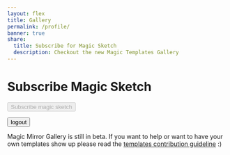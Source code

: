 ```yaml
---
layout: flex
title: Gallery
permalink: /profile/
banner: true
share:
  title: Subscribe for Magic Sketch
  description: Checkout the new Magic Templates Gallery
---
```


# Subscribe Magic Sketch

<script>

	$( document ).ready(function() {

		function getParameterByName(name, url) {
		    if (!url) url = window.location.href;
		    name = name.replace(/[\[\]]/g, "\\$&");
		    var regex = new RegExp("[?&]" + name + "(=([^&#]*)|&|#|$)"),
		        results = regex.exec(url);
		    if (!results) return null;
		    if (!results[2]) return '';
		    return decodeURIComponent(results[2].replace(/\+/g, " "));
		}

		function logout(){
			var param = {
				email: Cookies.get('userEmail'),
			};

			// Perform Login
			$.ajax({
				url: '{{ site.apigateway_url }}/logout',
				data: param,
				headers: {
					'X-Access-Token': Cookies.get('t'),
					'X-Refresh-Token': Cookies.get('rt'),
				},
				method: 'DELETE',
				complete: function(json){
				},
				success: function(json){
					console.log(json);
					Cookies.remove('t');
					Cookies.remove('rt');
					Cookies.remove('userEmail');

					window.location = '/';
				},
				error: function(json){
					console.log(json);
				}
			});
		}

		function setupProfile(user){
			var handler = StripeCheckout.configure({
		    key: 'pk_test_nF0KASSRwbKt0dujnXAyxwpW',
		    image: '/img/documentation/checkout/marketplace.png',
		    locale: 'auto',
		    token: function(token) {
		      // You can access the token ID with `token.id`.
		      // Get the token ID to your server-side code for use.

				// Perform subscribe
				$.ajax({
					url: '{{ site.apigateway_url }}/subscribe',
					data: token,
					method: 'POST',
					complete: function(json){
					},
					success: function(json){
						console.log(json);
					},
					error: function(json){
						console.log(json);
					}
				});
		    },
		    email: user.email

		  });

		  $('#customButton').removeAttr('disabled');
		  $('#customButton').on('click', function(e) {
		    // Open Checkout with further options:
		    handler.open({
		      name: 'Demo Site',
		      description: '2 widgets',
		      amount: 2000,
		    });
		    e.preventDefault();
		  });

		  $('#accountInfo').html('Logged in as: '+ user.email);
		}

		if(getParameterByName('inapp') != null){
			$('.flex-center.mb2').hide();
			$('.site-header').hide();
			$('.site-footer').hide();
		}

		$('#logoutButton').click(function(e){
			logout();

			$(this).attr('disabled', 'disabled');
		});

		$.ajax({
			url: '{{ site.apigateway_url }}/user',
			data: {
				email: Cookies.get('userEmail')
			},
			headers: {
				'X-Access-Token': Cookies.get('t'),
				'X-Refresh-Token': Cookies.get('rt'),
			},
			method: 'GET',
			complete: function(json){
			},
			success: function(json){
				console.log(json);

				if(json.email === undefined){
					window.location = '/login';
				}else{
					setupProfile(json);
				}
			},
			error: function(json){
				console.log(json);
			}
		});

	  });

</script>

<script src="https://checkout.stripe.com/checkout.js"></script>

<button id="customButton" disabled="disabled">Subscribe magic sketch</button>

<button id="logoutButton">logout</button>

<div id="accountInfo"></div>

<div class="center wrapper mt4" markdown="1">

Magic Mirror Gallery is still in beta. If you want to help or want to have your own templates show up please read the <a href="/template-guideline">templates contribution guideline</a> :)

</div>

